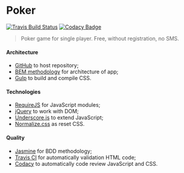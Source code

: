 Poker
==============

[![Travis Build Status][travis-img]][travis] [![Codacy Badge][codacy-img]][codacy]

[travis-img]: https://travis-ci.org/ahtohbi4/poker.svg?branch=master
[travis]: https://travis-ci.org/ahtohbi4/poker
[codacy-img]: https://api.codacy.com/project/badge/grade/49f010d195d2435a8b0037d78bb8ef46
[codacy]: https://www.codacy.com/app/alexandr-post/poker

> Poker game for single player. Free, without registration, no SMS.

#### Architecture
 * [GitHub](https://github.com/) to host repository;
 * [BEM methodology](https://en.bem.info/method/) for architecture of app;
 * [Gulp](http://gulpjs.com/) to build and compile CSS.

#### Technologies
 * [RequireJS](http://requirejs.org/) for JavaScript modules;
 * [jQuery](http://jquery.com/) to work with DOM;
 * [Underscore.js](http://underscorejs.org/) to extend JavaScript;
 * [Normalize.css](https://necolas.github.io/normalize.css/) as reset CSS.

#### Quality
 * [Jasmine](http://jasmine.github.io/) for BDD methodology;
 * [Travis CI](https://travis-ci.org/) for automatically validation HTML code;
 * [Codacy](https://www.codacy.com) to automatically code review JavaScript and CSS.
